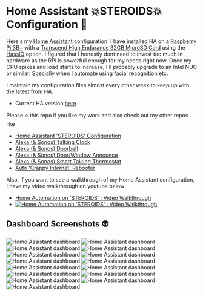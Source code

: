 # Home Assistant :boom:STEROIDS:boom: Configuration :anger:

Here's my [Home Assistant](https://home-assistant.io/) configuration. I have installed HA on a [Raspberry Pi 3B+](https://www.amazon.com/dp/B07BDR5PDW) with a [Transcend High Endurance 32GB MicroSD Card](https://www.amazon.com/dp/B01BDKTQY6) using the [HassIO](https://www.home-assistant.io/hassio/) option. I figured that I honestly dont need to invest too much in hardware as the RPi is powerfull enough for my needs right now. Once my CPU spikes and load starts to increase, I'll probably upgrade to an Intel NUC or similar. Specially when I automate using facial recognition etc.

I maintain my configuration files almost every other week to keep up with the latest from HA. 
- Current HA version [here](.HA_VERSION).

Please :star: this repo if you like my work and also check out my other repos like 
- [Home Assistant 'STEROIDS' Configuration](https://github.com/UbhiTS/ha-config-ataraxis)
- [Alexa (& Sonos) Talking Clock](https://github.com/UbhiTS/ad-alexatalkingclock)
- [Alexa (& Sonos) Doorbell](https://github.com/UbhiTS/ad-alexadoorbell)
- [Alexa (& Sonos) Door/Window Announce](https://github.com/UbhiTS/ad-alexadoorwindowannounce)
- [Alexa (& Sonos) Smart Talking Thermostat](https://github.com/UbhiTS/ad-alexasmarttalkingthermostat)
- [Auto 'Crappy Internet' Rebooter](https://github.com/UbhiTS/ad-autointernetrebooter)

Also, if you want to see a walkthrough of my Home Assistant configuration, I have my video walkthrough on youtube below
- [Home Automation on 'STEROIDS' : Video Walkthrough](https://youtu.be/qqktLE9_45A)
- [![Home Automation on 'STEROIDS' : Video Walkthrough](http://img.youtube.com/vi/qqktLE9_45A/0.jpg)](https://www.youtube.com/watch?v=qqktLE9_45A "Home Automation on 'STEROIDS' : Video Walkthrough")

## Dashboard Screenshots :alien:

<img src="https://ubhits.s3.amazonaws.com/ha_screens/hadash1.png" alt="Home Assistant dashboard" />
<img src="https://ubhits.s3.amazonaws.com/ha_screens/hadash2.png" alt="Home Assistant dashboard" />
<img src="https://ubhits.s3.amazonaws.com/ha_screens/hadash3.png" alt="Home Assistant dashboard" />
<img src="https://ubhits.s3.amazonaws.com/ha_screens/hadash4.png" alt="Home Assistant dashboard" />
<img src="https://ubhits.s3.amazonaws.com/ha_screens/hadash5.png" alt="Home Assistant dashboard" />
<img src="https://ubhits.s3.amazonaws.com/ha_screens/hadash6.png" alt="Home Assistant dashboard" />
<img src="https://ubhits.s3.amazonaws.com/ha_screens/hadash7.png" alt="Home Assistant dashboard" />
<img src="https://ubhits.s3.amazonaws.com/ha_screens/hadash8.png" alt="Home Assistant dashboard" />
<img src="https://ubhits.s3.amazonaws.com/ha_screens/hadash9.png" alt="Home Assistant dashboard" />
<img src="https://ubhits.s3.amazonaws.com/ha_screens/hadash10.png" alt="Home Assistant dashboard" />
<img src="https://ubhits.s3.amazonaws.com/ha_screens/hadash11.png" alt="Home Assistant dashboard" />
<img src="https://ubhits.s3.amazonaws.com/ha_screens/hadash12.png" alt="Home Assistant dashboard" />
<img src="https://ubhits.s3.amazonaws.com/ha_screens/hadash13.png" alt="Home Assistant dashboard" />
<img src="https://ubhits.s3.amazonaws.com/ha_screens/hadash14.png" alt="Home Assistant dashboard" />
<img src="https://ubhits.s3.amazonaws.com/ha_screens/hadash15.png" alt="Home Assistant dashboard" />
